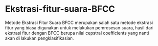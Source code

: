 # Ekstrasi-fitur-suara-BFCC
Metode Ekstrasi Fitur Suara BFCC merupakan salah satu metode ekstrasi fitur yang biasa digunakan untuk melakukan pemrosesan suara, hasil dari ekstrasi fitur dengan BFCC berupa nilai cepstral coefficients yang nanti akan di lakukan pengklasifikasian.
